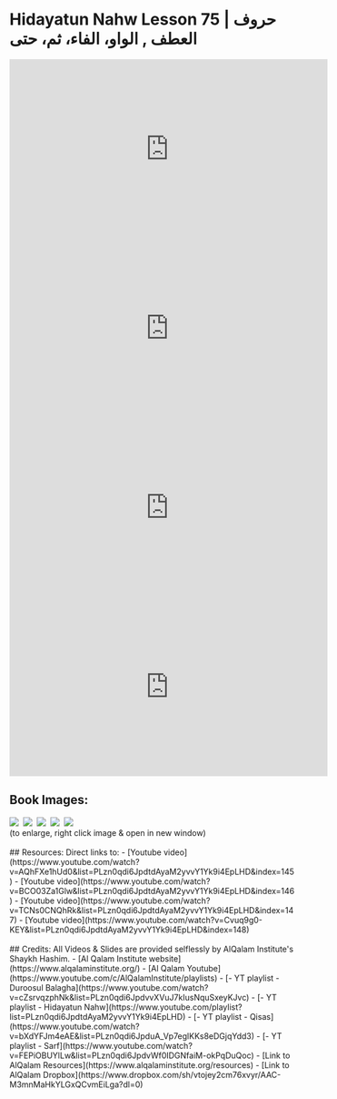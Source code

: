 # Hidayatun Nahw Lesson 75 | حروف العطف , الواو، الفاء، ثم، حتی

<iframe width="560" height="315" src="https://www.youtube-nocookie.com/embed/AQhFXe1hUd0?start=0" frameborder="0" allow="accelerometer; autoplay; encrypted-media; gyroscope; picture-in-picture" allowfullscreen="allowfullscreen"></iframe><BR>

<iframe width="560" height="315" src="https://www.youtube-nocookie.com/embed/BCO03Za1Glw?start=0" frameborder="0" allow="accelerometer; autoplay; encrypted-media; gyroscope; picture-in-picture" allowfullscreen="allowfullscreen"></iframe><BR>

<iframe width="560" height="315" src="https://www.youtube-nocookie.com/embed/TCNs0CNQhRk?start=0" frameborder="0" allow="accelerometer; autoplay; encrypted-media; gyroscope; picture-in-picture" allowfullscreen="allowfullscreen"></iframe><BR>

<iframe width="560" height="315" src="https://www.youtube-nocookie.com/embed/Cvuq9g0-KEY?start=0" frameborder="0" allow="accelerometer; autoplay; encrypted-media; gyroscope; picture-in-picture" allowfullscreen="allowfullscreen"></iframe><BR>

<H2>Book Images:</H2>
<IMG SRC='https://arshare.github.io/resources_hidayatunnahw_book_images/113.png' class=bookpage style="max-width: 30%;">&nbsp;&nbsp;<IMG SRC='https://arshare.github.io/resources_hidayatunnahw_book_images/114.png' class=bookpage style="max-width: 30%;">&nbsp;&nbsp;<IMG SRC='https://arshare.github.io/resources_hidayatunnahw_book_images/115.png' class=bookpage style="max-width: 30%;">&nbsp;&nbsp;<IMG SRC='https://arshare.github.io/resources_hidayatunnahw_book_images/116.png' class=bookpage style="max-width: 30%;">&nbsp;&nbsp;<IMG SRC='https://arshare.github.io/resources_hidayatunnahw_book_images/117.png' class=bookpage style="max-width: 30%;">&nbsp;&nbsp;<BR>(to enlarge, right click image & open in new window)<BR><BR>
## Resources:
Direct links to:
- [Youtube video](https://www.youtube.com/watch?v=AQhFXe1hUd0&list=PLzn0qdi6JpdtdAyaM2yvvY1Yk9i4EpLHD&index=145)
- [Youtube video](https://www.youtube.com/watch?v=BCO03Za1Glw&list=PLzn0qdi6JpdtdAyaM2yvvY1Yk9i4EpLHD&index=146)
- [Youtube video](https://www.youtube.com/watch?v=TCNs0CNQhRk&list=PLzn0qdi6JpdtdAyaM2yvvY1Yk9i4EpLHD&index=147)
- [Youtube video](https://www.youtube.com/watch?v=Cvuq9g0-KEY&list=PLzn0qdi6JpdtdAyaM2yvvY1Yk9i4EpLHD&index=148)
<BR><BR>
## Credits:
All Videos & Slides are provided selflessly by AlQalam Institute's Shaykh Hashim.
- [Al Qalam Institute website](https://www.alqalaminstitute.org/)
- [Al Qalam Youtube](https://www.youtube.com/c/AlQalamInstitute/playlists)
- [- YT playlist - Duroosul Balagha](https://www.youtube.com/watch?v=cZsrvqzphNk&list=PLzn0qdi6JpdvvXVuJ7kIusNquSxeyKJvc)
- [- YT playlist - Hidayatun Nahw](https://www.youtube.com/playlist?list=PLzn0qdi6JpdtdAyaM2yvvY1Yk9i4EpLHD)
- [- YT playlist - Qisas](https://www.youtube.com/watch?v=bXdYFJm4eAE&list=PLzn0qdi6JpduA_Vp7eglKKs8eDGjqYdd3)
- [- YT playlist - Sarf](https://www.youtube.com/watch?v=FEPiOBUYlLw&list=PLzn0qdi6JpdvWf0IDGNfaiM-okPqDuQoc)
- [Link to AlQalam Resources](https://www.alqalaminstitute.org/resources)
- [Link to AlQalam Dropbox](https://www.dropbox.com/sh/vtojey2cm76xvyr/AAC-M3mnMaHkYLGxQCvmEiLga?dl=0)

